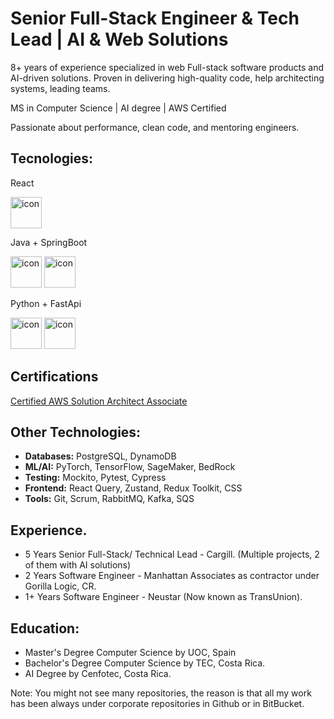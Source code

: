 # Senior Full-Stack Engineer & Tech Lead | AI & Web Solutions

8+ years of experience specialized in web Full-stack software products and AI-driven solutions. Proven in delivering high-quality code, help architecting systems, leading teams.

MS in Computer Science | AI degree | AWS Certified

Passionate about performance, clean code, and mentoring engineers.

## Tecnologies:

React 

<img src="https://raw.githubusercontent.com/marwin1991/profile-technology-icons/refs/heads/main/icons/react.png" alt="icon" width="50" height="50"> 

Java + SpringBoot 

<img src="https://raw.githubusercontent.com/marwin1991/profile-technology-icons/refs/heads/main/icons/java.png" alt="icon" width="50" height="50"> <img src="https://raw.githubusercontent.com/marwin1991/profile-technology-icons/refs/heads/main/icons/spring_boot.png" alt="icon" width="50" height="50">

Python + FastApi 

<img src="https://raw.githubusercontent.com/marwin1991/profile-technology-icons/refs/heads/main/icons/python.png" alt="icon" width="50" height="50"> <img src="https://icon.icepanel.io/Technology/svg/FastAPI.svg" alt="icon" width="50" height="50">

## Certifications
[Certified AWS Solution Architect Associate](https://www.credly.com/badges/329e4e13-4262-4a42-981d-526f80bdbaa5/linked_in_profile)

## Other Technologies:
- **Databases:**  PostgreSQL, DynamoDB  
- **ML/AI:**  PyTorch, TensorFlow, SageMaker, BedRock  
- **Testing:**  Mockito, Pytest, Cypress
- **Frontend:**  React Query, Zustand, Redux Toolkit, CSS  
- **Tools:**  Git, Scrum, RabbitMQ, Kafka, SQS  

## Experience.

- 5 Years Senior Full-Stack/ Technical Lead - Cargill. (Multiple projects, 2 of them with AI solutions)
- 2 Years Software Engineer - Manhattan Associates as contractor under Gorilla Logic, CR.
- 1+  Years Software Engineer - Neustar (Now known as TransUnion).
  
## Education:
- Master's Degree Computer Science by UOC, Spain
- Bachelor's Degree Computer Science by TEC, Costa Rica.
- AI Degree by Cenfotec, Costa Rica.

Note: You might not see many repositories, the reason is that all my work has been always under corporate repositories in Github or in BitBucket.

<!--
**carlosan1708/carlosan1708** is a ✨ _special_ ✨ repository because its `README.md` (this file) appears on your GitHub profile.

Here are some ideas to get you started:

- 🔭 I’m currently working on ...
- 🌱 I’m currently learning ...
- 👯 I’m looking to collaborate on ...
- 🤔 I’m looking for help with ...
- 💬 Ask me about ...
- 📫 How to reach me: ...
- 😄 Pronouns: ...
- ⚡ Fun fact: ...
-->
